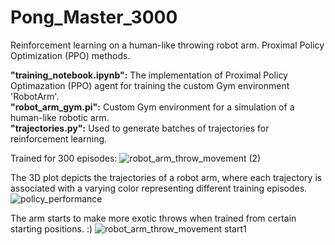 # Pong_Master_3000
Reinforcement learning on a human-like throwing robot arm. Proximal Policy Optimization (PPO) methods.

**"training_notebook.ipynb":** The implementation of Proximal Policy Optimazation (PPO) agent for training the custom Gym environment 'RobotArm'.  <br />
**"robot_arm_gym.pi":** Custom Gym environment for a simulation of a human-like robotic arm.  <br />
**"trajectories.py":** Used to generate batches of trajectories for reinforcement learning.  <br />

Trained for 300 episodes:
![robot_arm_throw_movement (2)](https://github.com/SimonBakJeppesen/Pong_Master_3000/assets/55833078/a1965944-507f-416e-86b9-ec67279224bd)


The 3D plot depicts the trajectories of a robot arm, where each trajectory is associated with a varying color representing different training episodes.
![policy_performance](https://github.com/SimonBakJeppesen/Pong_Master_3000/assets/55833078/da0b1a3b-ae25-4054-93fc-453cc3b59b4a)

The arm starts to make more exotic throws when trained from certain starting positions. :)
![robot_arm_throw_movement start1](https://github.com/SimonBakJeppesen/Pong_Master_3000/blob/main/robot_arm_throw_movement_start1.gif)
